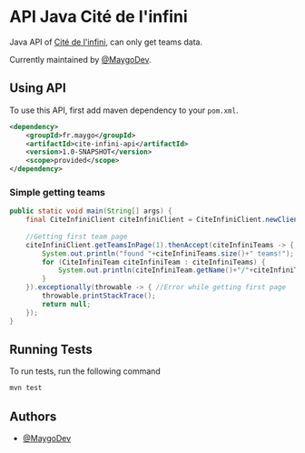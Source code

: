 # API Java Cité de l'infini

Java API of [Cité de l'infini](https://citedelinfini.fr), can only get teams data.

Currently maintained by [@MaygoDev](https://www.github.com/MaygoDev).

## Using API

To use this API, first add maven dependency to your `pom.xml`.

```xml
<dependency>
    <groupId>fr.maygo</groupId>
    <artifactId>cite-infini-api</artifactId>
    <version>1.0-SNAPSHOT</version>
    <scope>provided</scope>
</dependency>
```
### Simple getting teams

```java
public static void main(String[] args) {
    final CiteInfiniClient citeInfiniClient = CiteInfiniClient.newClient();
    
    //Getting first team page
    citeInfiniClient.getTeamsInPage(1).thenAccept(citeInfiniTeams -> { //Executed after retrieved first page
        System.out.println("found "+citeInfiniTeams.size()+" teams!");
        for (CiteInfiniTeam citeInfiniTeam : citeInfiniTeams) {
            System.out.println(citeInfiniTeam.getName()+"/"+citeInfiniTeam.getTag()+" has "+citeInfiniTeam.getMembers().size()+" members.");
        }
    }).exceptionally(throwable -> { //Error while getting first page
        throwable.printStackTrace();
        return null;
    });
}
```

## Running Tests

To run tests, run the following command

```bash
mvn test
```

## Authors

- [@MaygoDev](https://www.github.com/MaygoDev)